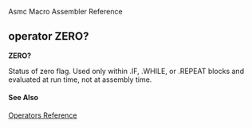 Asmc Macro Assembler Reference

## operator ZERO?

**ZERO?**


Status of zero flag. Used only within <a gref="../directive/dot_if.md">.IF</a>, <a gref="../directive/dot_while.md">.WHILE</a>, or <a gref="../directive/dot_repeat.md">.REPEAT</a> blocks and evaluated at run time, not at assembly time.

#### See Also

[Operators Reference](readme.md)